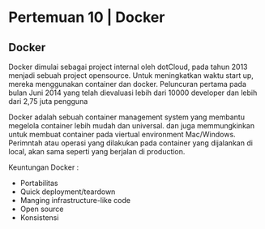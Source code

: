 # Pertemuan 10 | Docker

## Docker

Docker dimulai sebagai project internal oleh dotCloud, pada tahun 2013 menjadi sebuah project opensource. Untuk meningkatkan waktu start up, mereka menggunakan container dan docker. Peluncuran pertama pada bulan Juni 2014 yang telah dievaluasi lebih dari 10000 developer dan lebih dari 2,75 juta pengguna

Docker adalah sebuah container management system yang membantu megelola container lebih mudah dan universal. dan juga memmungkinkan untuk membuat container pada viertual environment Mac/Windows. Perimntah atau operasi yang dilakukan pada container yang dijalankan di local, akan sama seperti yang berjalan di production.

Keuntungan Docker : 
  - Portabilitas
  - Quick deployment/teardown
  - Manging infrastructure-like code
  - Open source
  - Konsistensi
	
